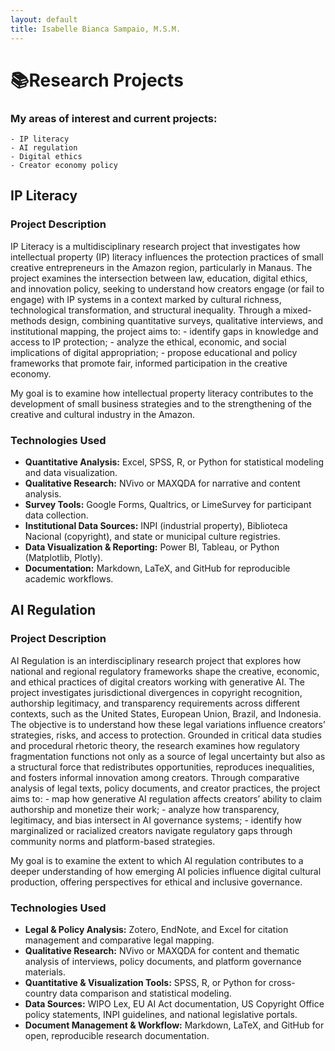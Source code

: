 ```yaml
---
layout: default
title: Isabelle Bianca Sampaio, M.S.M.
---
```


# 📚Research Projects

### My areas of interest and current projects:
    - IP literacy
    - AI regulation
    - Digital ethics
    - Creator economy policy

## IP Literacy
### Project Description
IP Literacy is a multidisciplinary research project that investigates how intellectual property (IP) literacy influences the protection practices of small creative entrepreneurs in the Amazon region, particularly in Manaus.
The project examines the intersection between law, education, digital ethics, and innovation policy, seeking to understand how creators engage (or fail to engage) with IP systems in a context marked by cultural richness, technological transformation, and structural inequality.
Through a mixed-methods design, combining quantitative surveys, qualitative interviews, and institutional mapping, the project aims to:
    - identify gaps in knowledge and access to IP protection;
    - analyze the ethical, economic, and social implications of digital appropriation;
    - propose educational and policy frameworks that promote fair, informed participation in the creative economy.

My goal is to examine how intellectual property literacy contributes to the development of small business strategies and to the strengthening of the creative and cultural industry in the Amazon.

### Technologies Used
- **Quantitative Analysis:** Excel, SPSS, R, or Python for statistical modeling and data visualization.
- **Qualitative Research:** NVivo or MAXQDA for narrative and content analysis.
- **Survey Tools:** Google Forms, Qualtrics, or LimeSurvey for participant data collection.
- **Institutional Data Sources:** INPI (industrial property), Biblioteca Nacional (copyright), and state or municipal culture registries.
- **Data Visualization & Reporting:** Power BI, Tableau, or Python (Matplotlib, Plotly).
- **Documentation:** Markdown, LaTeX, and GitHub for reproducible academic workflows.

## AI Regulation

### Project Description
AI Regulation is an interdisciplinary research project that explores how national and regional regulatory frameworks shape the creative, economic, and ethical practices of digital creators working with generative AI.
The project investigates jurisdictional divergences in copyright recognition, authorship legitimacy, and transparency requirements across different contexts, such as the United States, European Union, Brazil, and Indonesia. The objective is to understand how these legal variations influence creators’ strategies, risks, and access to protection.
Grounded in critical data studies and procedural rhetoric theory, the research examines how regulatory fragmentation functions not only as a source of legal uncertainty but also as a structural force that redistributes opportunities, reproduces inequalities, and fosters informal innovation among creators.
Through comparative analysis of legal texts, policy documents, and creator practices, the project aims to:
    - map how generative AI regulation affects creators’ ability to claim authorship and monetize their work;
    - analyze how transparency, legitimacy, and bias intersect in AI governance systems;
    - identify how marginalized or racialized creators navigate regulatory gaps through community norms and platform-based strategies.

My goal is to examine the extent to which AI regulation contributes to a deeper understanding of how emerging AI policies influence digital cultural production, offering perspectives for ethical and inclusive governance.

### Technologies Used
- **Legal & Policy Analysis:** Zotero, EndNote, and Excel for citation management and comparative legal mapping.
- **Qualitative Research:** NVivo or MAXQDA for content and thematic analysis of interviews, policy documents, and platform governance materials.
- **Quantitative & Visualization Tools:** SPSS, R, or Python for cross-country data comparison and statistical modeling.
- **Data Sources:** WIPO Lex, EU AI Act documentation, US Copyright Office policy statements, INPI guidelines, and national legislative portals.
- **Document Management & Workflow:** Markdown, LaTeX, and GitHub for open, reproducible research documentation.